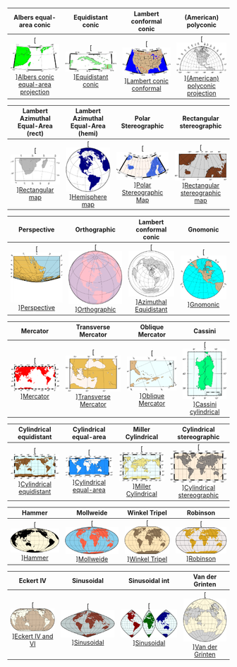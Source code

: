 
| Albers equal-area conic  | Equidistant conic  | Lambert conformal conic |  (American) polyconic |
|:-------------:|:---------:|:-------------:|:-------------:|
|[![](../figures/mapproj/GMT_albers.png)][Albers conic equal-area projection](@ref) | [![](../figures/mapproj/GMT_equidistant_conic.png)][Equidistant conic](@ref) | [![](../figures/mapproj/GMT_lambert_conic.png)][Lambert conic conformal](@ref) | [![](../figures/mapproj/GMT_polyconic.png)][(American) polyconic projection](@ref) |

| Lambert Azimuthal Equal-Area (rect) | Lambert Azimuthal Equal-Area (hemi) | Polar Stereographic | Rectangular stereographic |
|:-------------:|:---------:|:-------------:|:-------------:|
|[![](../figures/mapproj/lambert_az_rect.png)][Rectangular map](@ref) | [![](../figures/mapproj/GMT_lambert_az_hemi.png)][Hemisphere map](@ref) | [![](../figures/mapproj/GMT_stereographic_polar.png)][Polar Stereographic Map](@ref) | [![](../figures/mapproj/GMT_stereographic_rect.png)][Rectangular stereographic map](@ref) |

| Perspective | Orthographic  | Lambert conformal conic | Gnomonic |
|:-------------:|:---------:|:-------------:|:-------------:|
|[![](../figures/mapproj/GMT_perspective.png)][Perspective](@ref) | [![](../figures/mapproj/GMT_orthographic.png)][Orthographic](@ref) | [![](../figures/mapproj/GMT_az_equidistant.png)][Azimuthal Equidistant](@ref) | [![](../figures/mapproj/GMT_gnomonic.png)][Gnomonic](@ref) |


| Mercator | Transverse Mercator | Oblique Mercator | Cassini |
|:-------------:|:---------:|:-------------:|:-------------:|
|[![](../figures/mapproj/GMT_mercator.png)][Mercator](@ref) | [![](../figures/mapproj/GMT_transverse_merc.png)][Transverse Mercator](@ref) | [![](../figures/mapproj/GMT_obl_merc.png)][Oblique Mercator](@ref) | [![](../figures/mapproj/GMT_cassini.png)][Cassini cylindrical](@ref) |


| Cylindrical equidistant | Cylindrical equal-area | Miller Cylindrical | Cylindrical stereographic |
|:-------------:|:---------:|:-------------:|:-------------:|
|[![](../figures/mapproj/GMT_equi_cyl.png)][Cylindrical equidistant](@ref) | [![](../figures/mapproj/GMT_general_cyl.png)][Cylindrical equal-area](@ref) | [![](../figures/mapproj/GMT_miller.png)][Miller Cylindrical](@ref) | [![](../figures/mapproj/GMT_gall_stereo.png)][Cylindrical stereographic](@ref) |


| Hammer | Mollweide | Winkel Tripel | Robinson |
|:-------------:|:---------:|:-------------:|:-------------:|
|[![](../figures/mapproj/GMT_hammer.png)][Hammer](@ref) | [![](../figures/mapproj/GMT_mollweide.png)][Mollweide](@ref) | [![](../figures/mapproj/GMT_winkel.png)][Winkel Tripel](@ref) | [![](../figures/mapproj/GMT_robinson.png)][Robinson](@ref) |


| Eckert IV | Sinusoidal | Sinusoidal int | Van der Grinten |
|:-------------:|:---------:|:-------------:|:-------------:|
|[![](../figures/mapproj/GMT_eckert4.png)][Eckert IV and VI](@ref) | [![](../figures/mapproj/GMT_sinusoidal.png)][Sinusoidal](@ref) | [![](../figures/mapproj/GMT_sinus_int.png)][Sinusoidal](@ref) | [![](../figures/mapproj/GMT_grinten.png)][Van der Grinten](@ref) |
